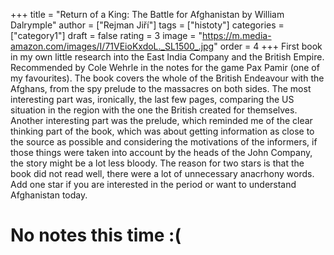 +++
title = "Return of a King: The Battle for Afghanistan by William Dalrymple"
author = ["Rejman Jiří"]
tags = ["histoty"]
categories = ["category1"]
draft = false
rating = 3
image = "https://m.media-amazon.com/images/I/71VEioKxdoL._SL1500_.jpg"
order = 4
+++
First book in my own little research into the East India Company and the British Empire. Recommended by Cole Wehrle in the notes for the game Pax Pamir (one of my favourites). The book covers the whole of the British Endeavour with the Afghans, from the spy prelude to the massacres on both sides. The most interesting part was, ironically, the last few pages, comparing the US situation in the region with the one the British created for themselves. Another interesting part was the prelude, which reminded me of the clear thinking part of the book, which was about getting information as close to the source as possible and considering the motivations of the informers, if those things were taken into account by the heads of the John Company, the story might be a lot less bloody. The reason for two stars is that the book did not read well, there were a lot of unnecessary anacrhony words. Add one star if you are interested in the period or want to understand Afghanistan today.
<!--more-->
#  No notes this time :(

